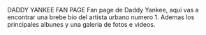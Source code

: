 DADDY YANKEE FAN PAGE
Fan page de Daddy Yankee, aqui vas a encontrar una brebe bio del artista urbano numero 1. Ademas los principales albunes y una galeria de fotos e videos.
